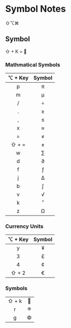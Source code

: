 # Symbol Notes

⇧⌥⌘

## Symbol
⇧ + K = 

### Mathmatical Symbols
|⌥ + Key|Symbol|
|:---:|:---:|
|p|π|
|m|µ|
|/|÷|
|.|≥|
|,|≤|
|x|≈|
|=|≠|
|⇧ + =|±|
|w|∑|
|d|∂|
|f|ƒ|
|j|∆|
|b|∫|
|v|√|
|k|˚|
|z|Ω|

### Currency Units
|⌥ + Key|Symbol|
|:---:|:---:|
|y|¥|
|3|£|
|4|¢|
|⇧ + 2|€|

### Symbols
|||
|:---:|:---:
|⇧ + k||
|r|®|
|g|©|



